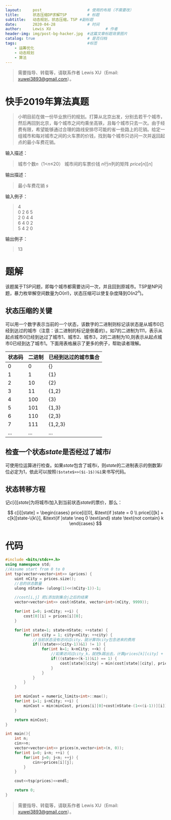 ```yaml
---
layout:     post   				    # 使用的布局（不需要改）
title:      状态压缩DP求解TSP		    # 标题 
subtitle:   动态规划，状态压缩，TSP #副标题
date:       2020-04-28 				# 时间
author:     Lewis XU 						# 作者
header-img: img/post-bg-hacker.jpg 	#这篇文章标题背景图片
catalog: true 						# 是否归档
tags:								#标签
    - 运筹优化
    - 动态规划
    - 算法
---
```


> 需要指导、转载等，请联系作者 Lewis XU（Email: xuwei3893@gmail.com）。

# 快手2019年算法真题

>小明目前在做一份毕业旅行的规划。打算从北京出发，分别去若干个城市，然后再回到北京，每个城市之间均乘坐高铁，且每个城市只去一次。由于经费有限，希望能够通过合理的路线安排尽可能的省一些路上的花销。给定一组城市和每对城市之间的火车票的价钱，找到每个城市只访问一次并返回起点的最小车费花销。

输入描述：
> 城市个数$n$（1<$n$≤20）
> 城市间的车票价钱 $n$行$n$列的矩阵 $price[n][n]$

输出描述：
> 最小车费花销 $s$

输入例子：
> 4 <br>
> 0 2 6 5 <br>
> 2 0 4 4 <br>
> 6 4 0 2 <br>
> 5 4 2 0 <br>

输出例子：
>13

# 题解

该题属于TSP问题，即每个城市都需要访问一次，并且回到原城市。TSP是NP问题，暴力枚举解空间数量为O($n!$)，状态压缩可以使复杂度降到O($n2^n$)。

## 状态压缩的关键

可以用一个数字表示当前的一个状态，该数字的二进制则标记该状态是从城市0已经到达过的城市（注意：该二进制的标记是倒着的）。如7的二进制为111，表示从起点城市0已经到达过了城市1、城市2、城市3，2的二进制为10,则表示从起点城市0已经到达了城市1。下面用表格展示了更多的例子，帮助读者理解。

状态码|二进制|已经到达过的城市集合
---|--|---
0|0|{}
1|1|{1}
2|10|{2}
3|11|{1,2}
4|100|{3}
5|101|{1,3}
6|110|{2,3}
7|111|{1,2,3}
...|...|...

## 检查一个状态$state$是否经过了城市$i$

可使用位运算进行检查。如果$state$包含了城市$i$，则$state$的二进制表示的倒数第$i$位必定为1，依此可以按照`($state$>>($i-1$))&1`来书写代码。

## 状态转移方程

记$c[i][state]$为将城市$i$加入到当前状态$state$的票价，那么：

$$
c[i][state] = 
\begin{cases}
price[i][0], &\text{if }state = 0 \\
price[i][k] + c[k][state-\{k\}], &\text{if }state \neq 0 \text{and} state \text{not contain} k 
\end{cases}
$$


# 代码
```C++
#include <bits/stdc++.h>
using namespace std;
//Assume start from 0 to 0
int tsp(vector<vector<int>> &prices) {
    uint nCity = prices.size();
    //总的状态数量
    ulong nState= (ulong(1)<<(nCity-1))-1;

    //cost[i,j] 把i添加到集合j之后的结果
    vector<vector<int>> cost(nState, vector<int>(nCity, 9999));

    for(int i=0; i<nCity; ++i) {
        cost[0][i] = prices[i][0];
    }

    for(int state=1; state<nState; ++state) {
        for(int city = 1; city<nCity; ++city) {
            //当前状态没有访问过city，就计算将city包含进来的费用
            if(((state>>(city-1))&1) != 1) {
                for(int k=1; k<nCity; ++k) {
                    //如果访问过city_k，就把k踢出去，计算prices[k][city] + cost[state-k][k]
                    if(((state>>(k-1))&1) == 1) {
                        cost[state][city] = min(cost[state][city], prices[city][k] + cost[state-(1<<(k-1))][k]);
                    }
                }
            }
        }
    }

    int minCost = numeric_limits<int>::max();
    for(int i=1; i<nCity; ++i) {
        minCost = min(minCost, prices[i][0]+cost[nState-(1<<(i-1))][i]);
    }

    return minCost;
}

int main(){
    int n;
    cin>>n;
    vector<vector<int>> prices(n,vector<int>(n, 0));
    for(int i=0; i<n; ++i) {
        for(int j=0; j<n; ++j) {
            cin>>prices[i][j];
        }
    }

    cout<<tsp(prices)<<endl;

    return 0;
}
```

> 需要指导、转载等，请联系作者 Lewis XU（Email: xuwei3893@gmail.com）。
